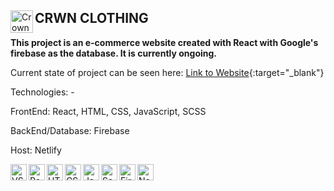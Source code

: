 <div align="left">
<img align="left" alt="Crown-Clothing Logo" width="36px" 
     src="https://github.com/adam-ridhwan/programming-logos/blob/main/crown-clothing-logo.svg" />
<h2>
     CRWN CLOTHING 
</h2>
</div>

<b>This project is an e-commerce website created with React with Google's firebase as the database. It is currently ongoing.</b>

Current state of project can be seen here: [Link to Website](https://comfy-caramel-721465.netlify.app/){:target="\_blank"}

Technologies: -

FrontEnd: React, HTML, CSS, JavaScript, SCSS

BackEnd/Database: Firebase

Host: Netlify

<img align="left" alt="VScode" width="26px" 
     src="https://github.com/adam-ridhwan/programming-logos/blob/main/visual-studio-code.svg" />

<img align="left" alt="React" width="26px" 
     src="https://github.com/adam-ridhwan/programming-logos/blob/main/react.svg" />

<img align="left" alt="HTML5" width="26px"
     src="https://github.com/adam-ridhwan/programming-logos/blob/main/html5.svg" />

<img align="left" alt="CSS3" width="26px" 
     src="https://github.com/adam-ridhwan/programming-logos/blob/main/css3.svg" />

<img align="left" alt="JavaScript" width="26px" 
     src="https://github.com/adam-ridhwan/programming-logos/blob/main/javascript.svg" />

<img align="left" alt="Sass" width="26px" 
     src="https://github.com/adam-ridhwan/programming-logos/blob/main/sass.svg">
     
<img align="left" alt="Firebase" width="26px" 
     src="https://github.com/adam-ridhwan/programming-logos/blob/main/firebase.svg">
     
<img align="left" alt="Netlify" width="26px" 
     src="https://github.com/adam-ridhwan/programming-logos/blob/main/netlify.svg">

